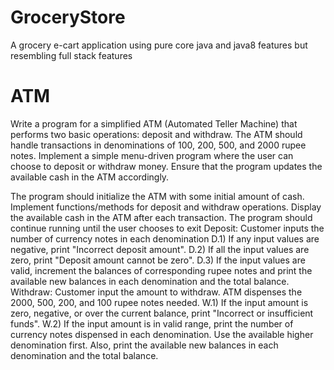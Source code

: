 # GroceryStore
A grocery e-cart application using pure core java and java8 features but resembling full stack features

# ATM
Write a program for a simplified ATM (Automated Teller Machine) that performs two basic operations: deposit and withdraw. The ATM should handle transactions in denominations of 100, 200, 500, and 2000 rupee notes. Implement a simple menu-driven program where the user can choose to deposit or withdraw money. Ensure that the program updates the available cash in the ATM accordingly. 
 
The program should initialize the ATM with some initial amount of cash.
Implement functions/methods for deposit and withdraw operations.
Display the available cash in the ATM after each transaction.
The program should continue running until the user chooses to exit
Deposit: Customer inputs the number of currency notes in each denomination
D.1) If any input values are negative, print "Incorrect deposit amount".
D.2) If all the input values are zero, print "Deposit amount cannot be zero".
D.3) If the input values are valid, increment the balances of corresponding rupee notes and print 
the available new balances in each denomination and the total balance.
Withdraw: Customer input the amount to withdraw. ATM dispenses the 2000, 500, 200, and 100 rupee
notes needed.
W.1) If the input amount is zero, negative, or over the current balance, print "Incorrect or 
insufficient funds".
W.2) If the input amount is in valid range, print the number of currency notes dispensed in each 
denomination. Use the available higher denomination first. Also, print the available new 
balances in each denomination and the total balance.
